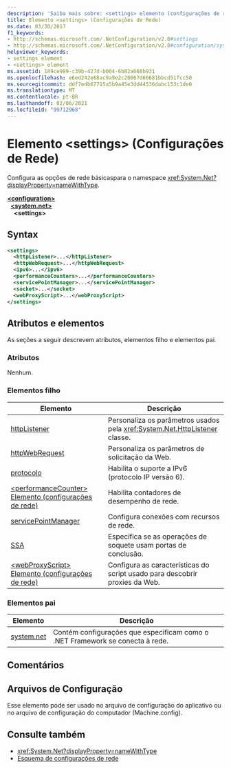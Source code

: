 ```yaml
---
description: 'Saiba mais sobre: <settings> elemento (configurações de rede)'
title: Elemento <settings> (Configurações de Rede)
ms.date: 03/30/2017
f1_keywords:
- http://schemas.microsoft.com/.NetConfiguration/v2.0#settings
- http://schemas.microsoft.com/.NetConfiguration/v2.0#configuration/system.net/settings
helpviewer_keywords:
- settings element
- <settings> element
ms.assetid: 189ce989-c39b-427d-b004-6b82a668b931
ms.openlocfilehash: e6ed242e68ac9a9e2c20067d66681bbcd51fcc50
ms.sourcegitcommit: ddf7edb67715a5b9a45e3dd44536dabc153c1de0
ms.translationtype: MT
ms.contentlocale: pt-BR
ms.lasthandoff: 02/06/2021
ms.locfileid: "99712968"
---
```

# <a name="settings-element-network-settings"></a>Elemento \<settings> (Configurações de Rede)

Configura as opções de rede básicaspara o namespace <xref:System.Net?displayProperty=nameWithType>.  

[**\<configuration>**](../configuration-element.md)\
&nbsp;&nbsp;[**\<system.net>**](system-net-element-network-settings.md)\
&nbsp;&nbsp;&nbsp;&nbsp;**\<settings>**

## <a name="syntax"></a>Syntax  
  
```xml  
<settings>  
  <httpListener>...</httpListener>  
  <httpWebRequest>...</httpWebRequest>  
  <ipv6>...</ipv6>  
  <performanceCounters>...</performanceCounters>  
  <servicePointManager>...</servicePointManager>  
  <socket>...</socket>  
  <webProxyScript>...</webProxyScript>  
</settings>  
```  
  
## <a name="attributes-and-elements"></a>Atributos e elementos  

 As seções a seguir descrevem atributos, elementos filho e elementos pai.  
  
### <a name="attributes"></a>Atributos  

 Nenhum.  
  
### <a name="child-elements"></a>Elementos filho  
  
|Elemento|Descrição|  
|-------------|-----------------|  
|[httpListener](httplistener-element-network-settings.md)|Personaliza os parâmetros usados pela <xref:System.Net.HttpListener> classe.|  
|[httpWebRequest](httpwebrequest-element-network-settings.md)|Personaliza os parâmetros de solicitação da Web.|  
|[protocolo](ipv6-element-network-settings.md)|Habilita o suporte a IPv6 (protocolo IP versão 6).|  
|[\<performanceCounter> Elemento (configurações de rede)](performancecounter-element-network-settings.md)|Habilita contadores de desempenho de rede.|  
|[servicePointManager](servicepointmanager-element-network-settings.md)|Configura conexões com recursos de rede.|  
|[SSA](socket-element-network-settings.md)|Especifica se as operações de soquete usam portas de conclusão.|  
|[\<webProxyScript> Elemento (configurações de rede)](webproxyscript-element-network-settings.md)|Configura as características do script usado para descobrir proxies da Web.|  
  
### <a name="parent-elements"></a>Elementos pai  
  
|Elemento|Descrição|  
|-------------|-----------------|  
|[system.net](system-net-element-network-settings.md)|Contém configurações que especificam como o .NET Framework se conecta à rede.|  
  
## <a name="remarks"></a>Comentários  
  
## <a name="configuration-files"></a>Arquivos de Configuração  

 Esse elemento pode ser usado no arquivo de configuração do aplicativo ou no arquivo de configuração do computador (Machine.config).  
  
## <a name="see-also"></a>Consulte também

- <xref:System.Net?displayProperty=nameWithType>
- [Esquema de configurações de rede](index.md)
